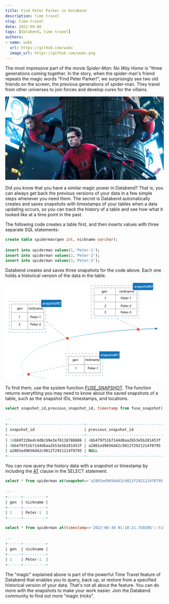 ```yaml
---
title: Find Peter Parker in Databend
description: time travel
slug: time-travel
date: 2022-09-08
tags: [databend, time travel]
authors:
- name: wubx
  url: https://github.com/wubx
  image_url: https://github.com/wubx.png
---
```


The most impressive part of the movie *Spider-Man: No Way Home* is "three generations coming together. In the story, when the spider-man's friend repeats the magic words "Find Peter Parker!", we surprisingly see two old friends on the screen, the previous generations of spider-man. They travel from other universes to join forces and develop cures for the villains.

![](../static/img/blog/spiderman.png)

Did you know that you have a similar magic power in Databend? That is, you can always get back the previous versions of your data in a few simple steps whenever you need them. The secret is Databend automatically creates and saves snapshots with timestamps of your tables when a data updating occurs, so you can track the history of a table and see how what it looked like at a time point in the past.

The following code creates a table first, and then inserts values with three separate SQL statements:

```sql
create table spiderman(gen int, nickname varchar);

insert into spiderman values(1,'Peter-1');
insert into spiderman values(2,'Peter-2');
insert into spiderman values(3,'Peter-3');
```

Databend creates and saves three snapshots for the code above. Each one holds a historical version of the data in the table. 

![](../static/img/blog/peters.png)

To find them, use the system function [FUSE_SNAPSHOT](https://databend.rs/doc/reference/functions/system-functions/fuse_snapshot). The function returns everything you may need to know about the saved snapshots of a table, such as the snapshot IDs, timestamps, and locations.

```sql
select snapshot_id,previous_snapshot_id, timestamp from fuse_snapshot('default','spiderman');

---
+----------------------------------+----------------------------------+----------------------------+
| snapshot_id                      | previous_snapshot_id             | timestamp                  |
+----------------------------------+----------------------------------+----------------------------+
| 34b8df220edc4d8cb9e3e76118788686 | 4bb479751b7144d8aa2b53e5b281453f | 2022-08-30 01:18:53.202724 |
| 4bb479751b7144d8aa2b53e5b281453f | a2801ed9656d42c9812f2921214f0795 | 2022-08-30 01:18:35.597615 |
| a2801ed9656d42c9812f2921214f0795 | NULL                             | 2022-08-30 01:18:21.750208 |
+----------------------------------+----------------------------------+----------------------------+
```

You can now query the history data with a snapshot or timestamp by including the [AT](https://databend.rs/doc/reference/sql/query-syntax/dml-at) clause in the SELECT statement:

```sql
select * from spiderman at(snapshot=>'a2801ed9656d42c9812f2921214f0795');

---
+------+----------+
| gen  | nickname |
+------+----------+
| 1    | Peter-1  |
+------+----------+
```

```sql
select * from spiderman at(timestamp=>'2022-08-30 01:18:21.750208'::timestamp);

---
+------+----------+
| gen  | nickname |
+------+----------+
| 1    | Peter-1  |
+------+----------+
```

The "magic" explained above is part of the powerful Time Travel feature of Databend that enables you to query, back up, or restore from a specified historical version of your data. That's not all about the feature. You can do more with the snapshots to make your work easier. Join the Databend community to find out more "magic tricks".